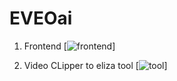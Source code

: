 # EVEOai

1. Frontend
[![frontend](eveo-frontend.vercel.app
)]

2. Video CLipper to eliza tool
[![tool]([(https://github.com/kepler22b-labs/EVEOai))]

